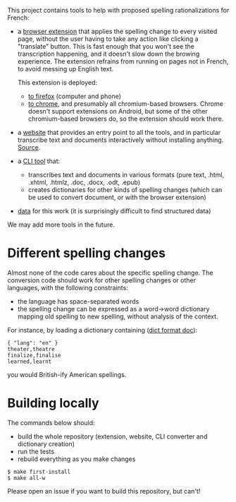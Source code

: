 This project contains tools to help with proposed spelling rationalizations for French:

- a [browser extension](extension/README.md) that applies the spelling change to every
  visited page, without the user having to take any action like clicking a "translate"
  button. This is fast enough that you won't see the transcription happening, and it
  doesn't slow down the browing experience. The extension refrains from running on pages
  not in French, to avoid messing up English text.
  
  This extension is deployed:
    - [to firefox](https://addons.mozilla.org/fr/firefox/addon/orthographe-rationnelle/) (computer and phone)
    - [to chrome](https://chromewebstore.google.com/detail/orthographe-rationnelle/jdicbfmgcajnpealjodkghahiakdafcl), and presumably all chromium-based browsers. Chrome doesn't support extensions on Android, but some of the other chromium-based browsers do, so the extension should work there.

    
- a [website](https://orthographe-rationnelle.info/) that provides an entry point to all
  the tools, and in particular transcribe text and documents interactively without
  installing anything. [Source](site/).

- a [CLI tool](doc-conversion/) that:

    - transcribes text and documents in various formats (pure text, .html, .xhtml, .htmlz, .doc, .docx, .odt, .epub)
    - creates dictionaries for other kinds of spelling changes (which can be used to convert document, or with the browser extension)

- [data](data/) for this work (it is surprisingly difficult to find structured data)

We may add more tools in the future.

# Different spelling changes

Almost none of the code cares about the specific spelling change. The conversion code
should work for other spelling changes or other languages, with the following constraints:

- the language has space-separated words
- the spelling change can be expressed as a word->word dictionary mapping old spelling to
  new spelling, without analysis of the context.

For instance, by loading a dictionary containing ([dict format
doc](extension/src/dict-format.md)):

```
{ "lang": "en" }
theater,theatre
finalize,finalise
learned,learnt
```

you would British-ify American spellings.

# Building locally

The commands below should:

- build the whole repository (extension, website, CLI converter and dictionary creation)
- run the tests
- rebuild everything as you make changes

```console
$ make first-install
$ make all-w
```

Please open an issue if you want to build this repository, but can't!

